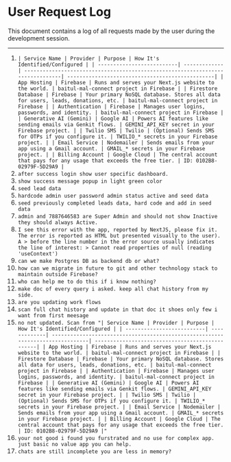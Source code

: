 # User Request Log

This document contains a log of all requests made by the user during the development session.

---

1.  `| Service Name | Provider | Purpose | How It's Identified/Configured | | --------------------------| -------------| -------------------------------------------------------------------------------| ------------------------------------------------| | App Hosting | Firebase | Runs and serves your Next.js website to the world. | baitul-mal-connect project in Firebase | | Firestore Database | Firebase | Your primary NoSQL database. Stores all data for users, leads, donations, etc. | baitul-mal-connect project in Firebase | | Authentication | Firebase | Manages user logins, passwords, and identity. | baitul-mal-connect project in Firebase | | Generative AI (Gemini) | Google AI | Powers AI features like sending emails via Genkit flows. | GEMINI_API_KEY secret in your Firebase project. | | Twilio SMS | Twilio | (Optional) Sends SMS for OTPs if you configure it. | TWILIO_* secrets in your Firebase project. | | Email Service | Nodemailer | Sends emails from your app using a Gmail account. | GMAIL_* secrets in your Firebase project. | | Billing Account | Google Cloud | The central account that pays for any usage that exceeds the free tier. | ID: 0102B8-02979F-5D29A9 |`
2.  `after success login show user specific dashboard.`
3.  `show success message popup in light green color`
4.  `seed lead data`
5.  `hardcode admin user password admin status active and seed data`
6.  `seed previously completed leads data, hard code and add in seed data`
7.  `admin and 7887646583 are Super Admin and should not show Inactive they should always Active.`
8.  `I see this error with the app, reported by NextJS, please fix it. The error is reported as HTML but presented visually to the user). A > before the line number in the error source usually indicates the line of interest: > Cannot read properties of null (reading 'useContext')`
9.  `can we make Postgres DB as backend db or what?`
10. `how can we migrate in future to git and other technology stack to maintain outside Firebase?`
11. `who can help me to do this if i know nothing?`
12. `make doc of every query i asked. keep all chat history from my side.`
13. `are you updating work flows`
14. `scan full chat history and update in that doc it shoes only few i want from first meesage`
15. `no not updated. Scan from "| Service Name | Provider | Purpose | How It's Identified/Configured | | --------------------------| -------------| -------------------------------------------------------------------------------| ------------------------------------------------| | App Hosting | Firebase | Runs and serves your Next.js website to the world. | baitul-mal-connect project in Firebase | | Firestore Database | Firebase | Your primary NoSQL database. Stores all data for users, leads, donations, etc. | baitul-mal-connect project in Firebase | | Authentication | Firebase | Manages user logins, passwords, and identity. | baitul-mal-connect project in Firebase | | Generative AI (Gemini) | Google AI | Powers AI features like sending emails via Genkit flows. | GEMINI_API_KEY secret in your Firebase project. | | Twilio SMS | Twilio | (Optional) Sends SMS for OTPs if you configure it. | TWILIO_* secrets in your Firebase project. | | Email Service | Nodemailer | Sends emails from your app using a Gmail account. | GMAIL_* secrets in your Firebase project. | | Billing Account | Google Cloud | The central account that pays for any usage that exceeds the free tier. | ID: 0102B8-02979F-5D29A9 |"`
16. `your not good i found you furstrated and no use for complex app. just basic no value app you can help.`
17. `chats are still incomplete you are less in memory?`
